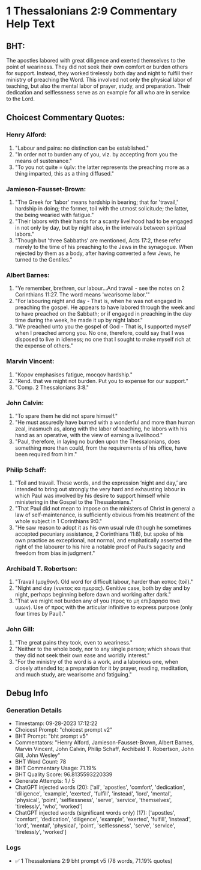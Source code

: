 # 1 Thessalonians 2:9 Commentary Help Text

## BHT:
The apostles labored with great diligence and exerted themselves to the point of weariness. They did not seek their own comfort or burden others for support. Instead, they worked tirelessly both day and night to fulfill their ministry of preaching the Word. This involved not only the physical labor of teaching, but also the mental labor of prayer, study, and preparation. Their dedication and selflessness serve as an example for all who are in service to the Lord.

## Choicest Commentary Quotes:
### Henry Alford:
1. "Labour and pains: no distinction can be established."
2. "In order not to burden any of you, viz. by accepting from you the means of sustenance."
3. "To you not quite = ὑμῖν: the latter represents the preaching more as a thing imparted, this as a thing diffused."

### Jamieson-Fausset-Brown:
1. "The Greek for 'labor' means hardship in bearing; that for 'travail,' hardship in doing; the former, toil with the utmost solicitude; the latter, the being wearied with fatigue."  
2. "Their labors with their hands for a scanty livelihood had to be engaged in not only by day, but by night also, in the intervals between spiritual labors."  
3. "Though but 'three Sabbaths' are mentioned, Acts 17:2, these refer merely to the time of his preaching to the Jews in the synagogue. When rejected by them as a body, after having converted a few Jews, he turned to the Gentiles."

### Albert Barnes:
1. "Ye remember, brethren, our labour...And travail - see the notes on 2 Corinthians 11:27. The word means 'wearisome labor.'" 
2. "For labouring night and day - That is, when he was not engaged in preaching the gospel. He appears to have labored through the week and to have preached on the Sabbath; or if engaged in preaching in the day time during the week, he made it up by night labor." 
3. "We preached unto you the gospel of God - That is, I supported myself when I preached among you. No one, therefore, could say that I was disposed to live in idleness; no one that I sought to make myself rich at the expense of others."

### Marvin Vincent:
1. "Kopov emphasises fatigue, mocqov hardship."
2. "Rend. that we might not burden. Put you to expense for our support."
3. "Comp. 2 Thessalonians 3:8."

### John Calvin:
1. "To spare them he did not spare himself."
2. "He must assuredly have burned with a wonderful and more than human zeal, inasmuch as, along with the labor of teaching, he labors with his hand as an operative, with the view of earning a livelihood."
3. "Paul, therefore, in laying no burden upon the Thessalonians, does something more than could, from the requirements of his office, have been required from him."

### Philip Schaff:
1. "Toil and travail. These words, and the expression ‘night and day,’ are intended to bring out strongly the very hard and exhausting labour in which Paul was involved by his desire to support himself while ministering in the Gospel to the Thessalonians."
2. "That Paul did not mean to impose on the ministers of Christ in general a law of self-maintenance, is sufficiently obvious from his treatment of the whole subject in 1 Corinthians 9:0."
3. "He saw reason to adopt it as his own usual rule (though he sometimes accepted pecuniary assistance, 2 Corinthians 11:8), but spoke of his own practice as exceptional, not normal, and emphatically asserted the right of the labourer to his hire a notable proof of Paul’s sagacity and freedom from bias in judgment."

### Archibald T. Robertson:
1. "Travail (μοχθον). Old word for difficult labour, harder than κοπος (toil)." 
2. "Night and day (νυκτος κα ημερας). Genitive case, both by day and by night, perhaps beginning before dawn and working after dark."
3. "That we might not burden any of you (προς το μη επιβαρησα τινα υμων). Use of προς with the articular infinitive to express purpose (only four times by Paul)."

### John Gill:
1. "The great pains they took, even to weariness."
2. "Neither to the whole body, nor to any single person; which shows that they did not seek their own ease and worldly interest."
3. "For the ministry of the word is a work, and a laborious one, when closely attended to; a preparation for it by prayer, reading, meditation, and much study, are wearisome and fatiguing."


## Debug Info
### Generation Details
- Timestamp: 09-28-2023 17:12:22
- Choicest Prompt: "choicest prompt v2"
- BHT Prompt: "bht prompt v5"
- Commentators: "Henry Alford, Jamieson-Fausset-Brown, Albert Barnes, Marvin Vincent, John Calvin, Philip Schaff, Archibald T. Robertson, John Gill, John Wesley"
- BHT Word Count: 78
- BHT Commentary Usage: 71.19%
- BHT Quality Score: 96.8135593220339
- Generate Attempts: 1 / 5
- ChatGPT injected words (20):
	['all', 'apostles', 'comfort', 'dedication', 'diligence', 'example', 'exerted', 'fulfill', 'instead', 'lord', 'mental', 'physical', 'point', 'selflessness', 'serve', 'service', 'themselves', 'tirelessly', 'who', 'worked']
- ChatGPT injected words (significant words only) (17):
	['apostles', 'comfort', 'dedication', 'diligence', 'example', 'exerted', 'fulfill', 'instead', 'lord', 'mental', 'physical', 'point', 'selflessness', 'serve', 'service', 'tirelessly', 'worked']

### Logs
- ✅ 1 Thessalonians 2:9 bht prompt v5 (78 words, 71.19% quotes)